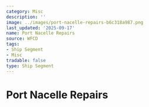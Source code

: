 ```yaml
---
category: Misc
description: ''
image: ../images/port-nacelle-repairs-b6c318a987.png
last_updated: '2025-09-17'
name: Port Nacelle Repairs
source: WFCD
tags:
- Ship Segment
- Misc
tradable: false
type: Ship Segment
---
```


# Port Nacelle Repairs

